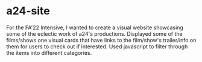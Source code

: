 # a24-site
For the FA'22 Intensive, I wanted to create a visual website showcasing some of the eclectic work of a24's productions.
Displayed some of the films/shows one visual cards that have links to the film/show's trailer/info on them for users to check out if interested.
Used javascript to filter through the items into different categories.


